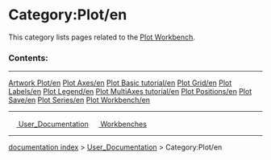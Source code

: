 # Category:Plot/en
This category lists pages related to the [Plot Workbench](Plot_Workbench.md).

### Contents:

  --------------------------------------------------------------------- --------------------------------------------------- -------------------------------------------------------------
  [Artwork Plot/en](Artwork_Plot/en.md)                         [Plot Axes/en](Plot_Axes/en.md)             [Plot Basic tutorial/en](Plot_Basic_tutorial/en.md)
  [Plot Grid/en](Plot_Grid/en.md)                               [Plot Labels/en](Plot_Labels/en.md)         [Plot Legend/en](Plot_Legend/en.md)
  [Plot MultiAxes tutorial/en](Plot_MultiAxes_tutorial/en.md)   [Plot Positions/en](Plot_Positions/en.md)   [Plot Save/en](Plot_Save/en.md)
  [Plot Series/en](Plot_Series/en.md)                           [Plot Workbench/en](Plot_Workbench/en.md)   
  --------------------------------------------------------------------- --------------------------------------------------- -------------------------------------------------------------

[<img src="images/Property.png" style="width:16px"> User\_Documentation](Category_User_Documentation.md) [<img src="images/Property.png" style="width:16px"> Workbenches](Category_Workbenches.md)

---
[documentation index](../README.md) > [User_Documentation](Category_User_Documentation.md) > Category:Plot/en
